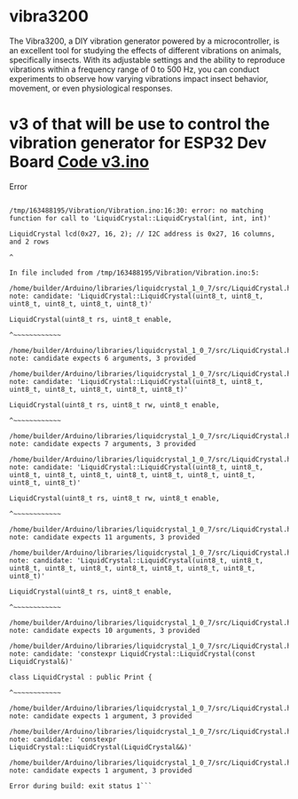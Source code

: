 # vibra3200
 The Vibra3200, a DIY vibration generator powered by a microcontroller, is an excellent tool for studying the effects of different vibrations on animals, specifically insects. With its adjustable settings and the ability to reproduce vibrations within a frequency range of 0 to 500 Hz, you can conduct experiments to observe how varying vibrations impact insect behavior, movement, or even physiological responses.


# v3 of that will be use to control the vibration generator for ESP32 Dev Board [Code v3.ino](https://github.com/4troDev/vibra3200/blob/main/v3.ino)


Error 
```/usr/local/bin/arduino-cli compile --fqbn esp32:esp32:esp32:CPUFreq=240,DebugLevel=none,EraseFlash=none,EventsCore=1,FlashFreq=80,FlashMode=qio,FlashSize=4M,LoopCore=1,PSRAM=disabled,PartitionScheme=default,UploadSpeed=921600 --build-cache-path /tmp --output-dir /tmp/163488195/build --build-path /tmp/arduino-build-C9D67B84A11F279AFE628B6F98582EDB /tmp/163488195/Vibration

/tmp/163488195/Vibration/Vibration.ino:16:30: error: no matching function for call to 'LiquidCrystal::LiquidCrystal(int, int, int)'

LiquidCrystal lcd(0x27, 16, 2); // I2C address is 0x27, 16 columns, and 2 rows

^

In file included from /tmp/163488195/Vibration/Vibration.ino:5:

/home/builder/Arduino/libraries/liquidcrystal_1_0_7/src/LiquidCrystal.h:55:3: note: candidate: 'LiquidCrystal::LiquidCrystal(uint8_t, uint8_t, uint8_t, uint8_t, uint8_t, uint8_t)'

LiquidCrystal(uint8_t rs, uint8_t enable,

^~~~~~~~~~~~~

/home/builder/Arduino/libraries/liquidcrystal_1_0_7/src/LiquidCrystal.h:55:3: note: candidate expects 6 arguments, 3 provided

/home/builder/Arduino/libraries/liquidcrystal_1_0_7/src/LiquidCrystal.h:53:3: note: candidate: 'LiquidCrystal::LiquidCrystal(uint8_t, uint8_t, uint8_t, uint8_t, uint8_t, uint8_t, uint8_t)'

LiquidCrystal(uint8_t rs, uint8_t rw, uint8_t enable,

^~~~~~~~~~~~~

/home/builder/Arduino/libraries/liquidcrystal_1_0_7/src/LiquidCrystal.h:53:3: note: candidate expects 7 arguments, 3 provided

/home/builder/Arduino/libraries/liquidcrystal_1_0_7/src/LiquidCrystal.h:50:3: note: candidate: 'LiquidCrystal::LiquidCrystal(uint8_t, uint8_t, uint8_t, uint8_t, uint8_t, uint8_t, uint8_t, uint8_t, uint8_t, uint8_t, uint8_t)'

LiquidCrystal(uint8_t rs, uint8_t rw, uint8_t enable,

^~~~~~~~~~~~~

/home/builder/Arduino/libraries/liquidcrystal_1_0_7/src/LiquidCrystal.h:50:3: note: candidate expects 11 arguments, 3 provided

/home/builder/Arduino/libraries/liquidcrystal_1_0_7/src/LiquidCrystal.h:47:3: note: candidate: 'LiquidCrystal::LiquidCrystal(uint8_t, uint8_t, uint8_t, uint8_t, uint8_t, uint8_t, uint8_t, uint8_t, uint8_t, uint8_t)'

LiquidCrystal(uint8_t rs, uint8_t enable,

^~~~~~~~~~~~~

/home/builder/Arduino/libraries/liquidcrystal_1_0_7/src/LiquidCrystal.h:47:3: note: candidate expects 10 arguments, 3 provided

/home/builder/Arduino/libraries/liquidcrystal_1_0_7/src/LiquidCrystal.h:45:7: note: candidate: 'constexpr LiquidCrystal::LiquidCrystal(const LiquidCrystal&)'

class LiquidCrystal : public Print {

^~~~~~~~~~~~~

/home/builder/Arduino/libraries/liquidcrystal_1_0_7/src/LiquidCrystal.h:45:7: note: candidate expects 1 argument, 3 provided

/home/builder/Arduino/libraries/liquidcrystal_1_0_7/src/LiquidCrystal.h:45:7: note: candidate: 'constexpr LiquidCrystal::LiquidCrystal(LiquidCrystal&&)'

/home/builder/Arduino/libraries/liquidcrystal_1_0_7/src/LiquidCrystal.h:45:7: note: candidate expects 1 argument, 3 provided

Error during build: exit status 1```
